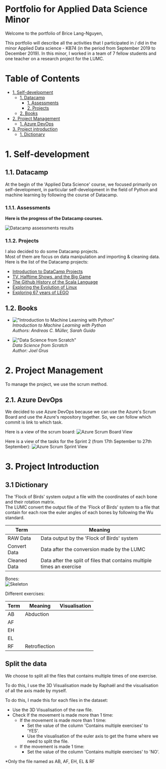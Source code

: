 # Portfolio for Applied Data Science Minor

Welcome to the portfolio of Brice Lang-Nguyen,
 
This portfolio will describe all the activities that I participated in / did in the minor Applied Data science - KB74 (in the period from September 2019 to December 2019).
In this minor, I worked in a team of 7 fellow students and one teacher on a research project for the LUMC.

# Table of Contents
- [1. Self-development](#1-self-development)
    - [1. Datacamp](#11-datacamp)
        - [1. Assessments](#111-assessments)
        - [2. Projects](#112-projects)
    - [2. Books](#12-books)
- [2. Project Management](#2-project-management)
    - [1. Azure DevOps](#21-azure-devops)
- [3. Project introduction](#3-project-introduction)
    - [1. Dictionary](#31-dictionary)
    
# 1. Self-development

## 1.1. Datacamp

At the begin of the 'Applied Data Science' course, we focused primarily on self-development, in particular self-development in the field of Python and machine learning by following the course of Datacamp. 

### 1.1.1. Assessments
 **Here is the progress of the Datacamp courses.**

![Datacamp assessments results](./Datacamp/img/assessments_results.png)

### 1.1.2. Projects

I also decided to do some Datacamp projects.  
Most of them are focus on data manipulation and importing & cleaning data.   
Here is the list of the Datacamp projects:
- [Introduction to DataCamp Projects](./Datacamp/Projects/Introduction%20to%20DataCamp%20Projects/notebook.ipynb)
- [TV, Halftime Shows, and the Big Game](./Datacamp/Projects/TV,%20Halftime%20Shows,%20and%20the%20Big%20Game/notebook.ipynb)
- [The Github History of the Scala Language](./Datacamp/Projects/The%20GitHub%20History%20of%20the%20Scala%20Language/notebook.ipynb)
- [Exploring the Evolution of Linux](./Datacamp/Projects/Exploring%20the%20Evolution%20of%20Linux/notebook.ipynb)
- [Exploring 67 years of LEGO](./Datacamp/Projects/Exploring%2067%20years%20of%20LEGO/notebook.ipynb)

## 1.2. Books

- !["Introduction to Machine Learning with Python"](https://books.google.nl/books/content?id=1-4lDQAAQBAJ&printsec=frontcover&img=1&zoom=1&edge=curl&imgtk=AFLRE73odAX4a5uPv1Ev708Mhi-A6-98uDKlUC6JE9aC5AaP5dCvnvqTJkPF6yIbqzGMpiP7l1Bz_NG4vMQLCPB4jFx2BDbX3ZGIPj4cStYJIijug_r0fsLaEEA4Gp7UG5m-pYMVnnw7)  
    *Introduction to Machine Learning with Python*  
    *Authors: Andreas C. Müller, Sarah Guido*
    
- !["Data Science from Scratch"](https://s.s-bol.com/imgbase0/imagebase3/small/FC/8/8/3/6/9200000042106388.jpg)  
    *Data Science from Scratch*   
    *Author: Joel Grus*
    
# 2. Project Management

To manage the project, we use the scrum method.

## 2.1. Azure DevOps
We decided to use Azure DevOps because we can use the Azure's Scrum Board and use the Azure's repository together. So, we can follow which commit is link to which task.


Here is a view of the scrum board:
![Azure Scrum Board View](./res/img/azure-scrum-board.png)

Here is a view of the tasks for the Sprint 2 (from 17th September to 27th September):
![Azure Scrum Sprint View](./res/img/azure-scrum-sprint.png)

# 3. Project Introduction

## 3.1 Dictionary

The 'Flock of Birds' system output a file with the coordinates of each bone and their rotation matrix.  
The LUMC convert the output file of the 'Flock of Birds' system to a file that contain for each row the euler angles of each bones by following the Wu standard.

| Term  | Meaning  |
|---|---|
| RAW Data | Data output by the 'Flock of Birds' system |
| Convert Data | Data after the conversion made by the LUMC |
| Cleaned Data | Data after the split of files that contains multiple times an exercise |


Bones:   
![Skeleton](./res/img/skeleton.png)

Different exercises:

| Term  | Meaning  | Visualisation  |
|---|---|---|
| AB  | Abduction  |   |
| AF  |   |   |
| EH  |   |   |
| EL  |   |   |
| RF  | Retroflection  |   |

## Split the data

We choose to split all the files that contains multiple times of one exercise.

To do this, I use the 3D Visualisation made by Raphaël and the visualisation of all the axis made by myself.

To do this, I made this for each files in the dataset:
- Use the 3D Visualisation of the raw file.
- Check If the movement is made more than 1 time:
    - If the movement is made more than 1 time:
        - Set the value of the column 'Contains multiple exercises' to 'YES'.
        - Use the visualisation of the euler axis to get the frame where we need to split the file.
    - If the movement is made 1 time:
        - Set the value of the column 'Contains multiple exercises' to 'NO'.

*Only the file named as AB, AF, EH, EL & RF
